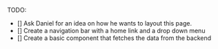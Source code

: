 TODO:

- [] Ask Daniel for an idea on how he wants to layout this page.
- [] Create a navigation bar with a home link and a drop down menu
- [] Create a basic component that fetches the data from the backend
